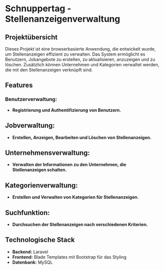 # Schnuppertag - Stellenanzeigenverwaltung

## Projektübersicht
Dieses Projekt ist eine browserbasierte Anwendung, die entwickelt wurde, um Stellenanzeigen effizient zu verwalten. Das System ermöglicht es Benutzern, Jobangebote zu erstellen, zu aktualisieren, anzuzeigen und zu löschen. Zusätzlich können Unternehmen und Kategorien verwaltet werden, die mit den Stellenanzeigen verknüpft sind.

## Features

### Benutzerverwaltung:
- **Registrierung und Authentifizierung von Benutzern.**


## Jobverwaltung:
- **Erstellen, Anzeigen, Bearbeiten und Löschen von Stellenanzeigen.**

## Unternehmensverwaltung:
- **Verwalten der Informationen zu den Unternehmen, die Stellenanzeigen schalten.**

## Kategorienverwaltung:
- **Erstellen und Verwalten von Kategorien für Stellenanzeigen.**

## Suchfunktion:
- **Durchsuchen der Stellenanzeigen nach verschiedenen Kriterien.**

## Technologische Stack
- **Backend:** Laravel
- **Frontend:** Blade Templates mit Bootstrap für das Styling
- **Datenbank:** MySQL